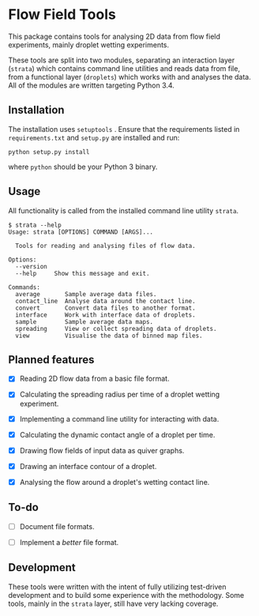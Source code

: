 # Flow Field Tools

This package contains tools for analysing 2D data from flow field experiments,
mainly droplet wetting experiments.

These tools are split into two modules, separating an interaction layer
(`strata`) which contains command line utilities and reads data from file,
from a functional layer (`droplets`) which works with and analyses the data.
All of the modules are written targeting Python 3.4.


## Installation

The installation uses `setuptools` . Ensure that the requirements listed
in `requirements.txt` and `setup.py` are installed and run:

    python setup.py install

where `python` should be your Python 3 binary.


## Usage

All functionality is called from the installed command line utility `strata`.

    $ strata --help
    Usage: strata [OPTIONS] COMMAND [ARGS]...

      Tools for reading and analysing files of flow data.

    Options:
      --version
      --help     Show this message and exit.

    Commands:
      average       Sample average data files.
      contact_line  Analyse data around the contact line.
      convert       Convert data files to another format.
      interface     Work with interface data of droplets.
      sample        Sample average data maps.
      spreading     View or collect spreading data of droplets.
      view          Visualise the data of binned map files.


## Planned features

- [x] Reading 2D flow data from a basic file format.
- [x] Calculating the spreading radius per time of a droplet wetting
    experiment.
- [x] Implementing a command line utility for interacting with data.
- [x] Calculating the dynamic contact angle of a droplet per time.
- [x] Drawing flow fields of input data as quiver graphs.
- [x] Drawing an interface contour of a droplet.
- [x] Analysing the flow around a droplet's wetting contact line.


## To-do

- [ ] Document file formats.
- [ ] Implement a *better* file format.


## Development

These tools were written with the intent of fully utilizing test-driven
development and to build some experience with the methodology. Some tools,
mainly in the `strata` layer, still have very lacking coverage. 

